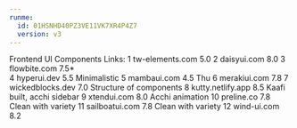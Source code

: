 ```yaml
---
runme:
  id: 01HSNHD40PZ3VE11VK7XR4P4Z7
  version: v3
---
```




Frontend UI Components Links:
    1	tw-elements.com	5.0	
    2	daisyui.com	8.0	
    3	flowbite.com	7.5*	
    4	hyperui.dev	5.5	Minimalistic
    5	mambaui.com	4.5	Thu
    6	merakiui.com	7.8	
    7	wickedblocks.dev	7.0	Structure of components
    8	kutty.netlify.app	8.5	Kaafi built, acchi sidebar
    9	xtendui.com	8.0	Acchi animation
    10	preline.co	7.8	Clean with variety
    11	sailboatui.com	7.8	Clean with variety
    12	wind-ui.com	8.2
 